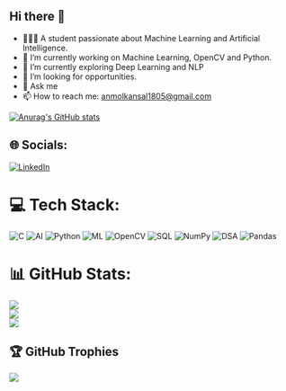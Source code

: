 ## Hi there 👋

- 👨🏽‍💻 A student passionate about Machine Learning and Artificial Intelligence.
- 🔭 I’m currently working on Machine Learning, OpenCV and Python.
- 🌱 I’m currently exploring Deep Learning and NLP 
- 🤔 I’m looking for opportunities.
- 💬 Ask me 
- 📫 How to reach me: anmolkansal1805@gmail.com
  
[![Anurag's GitHub stats](https://github-readme-stats.vercel.app/api?username=anmol-005)](https://github.com/anmol-005/github-readme-stats)


## 🌐 Socials:
[![LinkedIn](https://img.shields.io/badge/LinkedIn-%230077B5.svg?logo=linkedin&logoColor=white)]([linkedin.com/in/anmolkansal2005/](https://www.linkedin.com/in/anmolkansal2005/)) 

# 💻 Tech Stack:
![C](https://img.shields.io/badge/c-%2300599C.svg?style=for-the-badge&logo=c&logoColor=white) ![AI](https://img.shields.io/badge/AI-%2300C4CC.svg?style=for-the-badge&logo=ai&logoColor=white) ![Python](https://img.shields.io/badge/python-3670A0?style=for-the-badge&logo=python&logoColor=ffdd54) ![ML](https://img.shields.io/badge/ML-%23FFA500.svg?style=for-the-badge&logo=ml&logoColor=white) ![OpenCV](https://img.shields.io/badge/OpenCV-%23FFBB00.svg?style=for-the-badge&logo=opencv&logoColor=white) ![SQL](https://img.shields.io/badge/SQL-%2300C4CC.svg?style=for-the-badge&logo=sql&logoColor=white) ![NumPy](https://img.shields.io/badge/NumPy-%23013243.svg?style=for-the-badge&logo=numpy&logoColor=white) ![DSA](https://img.shields.io/badge/DSA-%23FFBB00.svg?style=for-the-badge&logo=dsa&logoColor=white) ![Pandas](https://img.shields.io/badge/Pandas-%23150458.svg?style=for-the-badge&logo=pandas&logoColor=white)
# 📊 GitHub Stats:
![](https://github-readme-stats.vercel.app/api?username=anmol-005&theme=dark&hide_border=false&include_all_commits=true&count_private=true)<br/>
![](https://github-readme-streak-stats.herokuapp.com/?user=anmol-005&theme=dark&hide_border=false)<br/>
![](https://github-readme-stats.vercel.app/api/top-langs/?username=anmol-005&theme=dark&hide_border=false&include_all_commits=true&count_private=true&layout=compact)

## 🏆 GitHub Trophies
![](https://github-profile-trophy.vercel.app/?username=anmol-005&theme=radical&no-frame=false&no-bg=true&margin-w=4)
